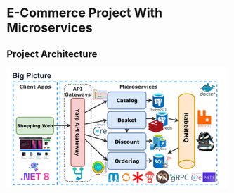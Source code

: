 # E-Commerce Project With Microservices
## Project Architecture 
![Açıklayıcı metin](https://github.com/Mr-Aristo/E-Shop_Microservices/blob/master/ProjectArchitecture/Big%20picture.png)
